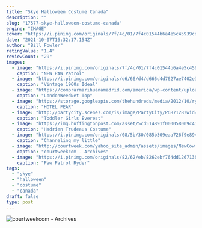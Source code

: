 ```yaml
---
title: "Skye Halloween Costume Canada"
description: ""
slug: "17577-skye-halloween-costume-canada"
engine: "IMAGE"
cover: "https://i.pinimg.com/originals/7f/4c/01/7f4c01544b6a4e5c45939cd7545a23c3.jpg"
date: "2021-10-07T16:32:17.154Z"
author: "Bill Fowler"
ratingValue: "1.4"
reviewCount: "29"
images:
  - image: "https://i.pinimg.com/originals/7f/4c/01/7f4c01544b6a4e5c45939cd7545a23c3.jpg"
    caption: "NEW PAW Patrol"
  - image: "https://i.pinimg.com/originals/d6/66/d4/d666d4d7627ae7402e37355f06c95121.jpg"
    caption: "Vintage 1960s Ideal"
  - image: "https://comprarmarihuanamadrid.com/america/wp-content/uploads/2020/09/critical_mass.jpg"
    caption: "LondonWeedNet Top"
  - image: "https://storage.googleapis.com/thehundreds/media/2012/10/ryan-jefferson-just-jared.jpg"
    caption: "HOTEL FEAR"
  - image: "http://partycity.scene7.com/is/image/PartyCity/P687128?wid=600&hei=600"
    caption: "Toddler Girls Everest"
  - image: "https://img.huffingtonpost.com/asset/5cd514891f000058009c41a1.jpeg?ops=scalefit_630_noupscale"
    caption: "Hadrien Trudeaus Costume"
  - image: "https://i.pinimg.com/originals/08/5b/30/085b309eaa726f9e8940ef8397f2ada1.jpg"
    caption: "Channeling my little"
  - image: "http://courtweek.com/yahoo_site_admin/assets/images/NewCow.260204513_std.jpg"
    caption: "courtweekcom - Archives"
  - image: "https://i.pinimg.com/originals/82/62/eb/8262ebf764dd126713b7ef813f98f2bf.jpg"
    caption: "Paw Patrol Ryder"
tags:
  - "skye"
  - "halloween"
  - "costume"
  - "canada"
draft: false
type: post
---
```



![courtweekcom - Archives](http://courtweek.com/yahoo_site_admin/assets/images/NewCow.260204513_std.jpg "courtweekcom - Archives")


<!--inArticleAds-->

<!--galleryOne-->


<!--inArticleAds-->

<!--galleryTwo-->


<!--galleryThree-->

